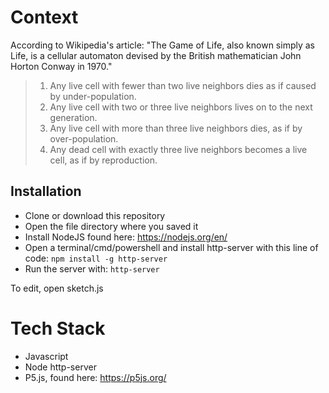 # Context
 According to Wikipedia's article: "The Game of Life, also known simply as Life, is a cellular automaton devised by the British mathematician John Horton Conway in 1970."


> 1. Any live cell with fewer than two live neighbors dies as if caused by under-population.
> 2. Any live cell with two or three live neighbors lives on to the next generation.
> 3. Any live cell with more than three live neighbors dies, as if by over-population.
> 4. Any dead cell with exactly three live neighbors becomes a live cell, as if by reproduction.



## Installation
* Clone or download this repository
* Open the file directory where you saved it
* Install NodeJS found here: https://nodejs.org/en/
* Open a terminal/cmd/powershell and install http-server with this line of code:
    `npm install -g http-server`
* Run the server with:
    `http-server` 

To edit, open sketch.js



# Tech Stack
* Javascript
* Node http-server
* P5.js, found here: https://p5js.org/